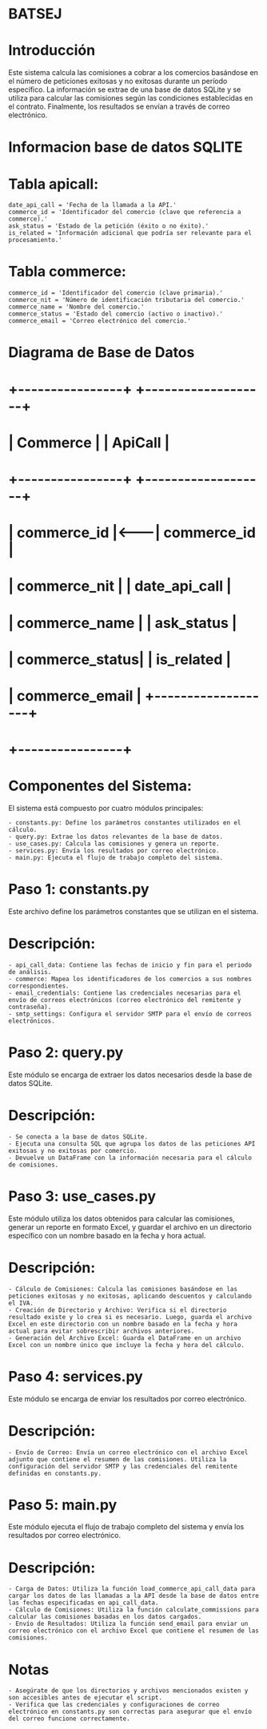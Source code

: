 # BATSEJ

# Introducción

Este sistema calcula las comisiones a cobrar a los comercios basándose en el número de peticiones exitosas y no exitosas durante un período específico. La información se extrae de una base de datos SQLite y se utiliza para calcular las comisiones según las condiciones establecidas en el contrato.
Finalmente, los resultados se envían a través de correo electrónico.

# Informacion base de datos SQLITE

# Tabla apicall:

    date_api_call = 'Fecha de la llamada a la API.'
    commerce_id = 'Identificador del comercio (clave que referencia a commerce).'
    ask_status = 'Estado de la petición (éxito o no éxito).'
    is_related = 'Información adicional que podría ser relevante para el procesamiento.'

# Tabla commerce:

    commerce_id = 'Identificador del comercio (clave primaria).'
    commerce_nit = 'Número de identificación tributaria del comercio.'
    commerce_name = 'Nombre del comercio.'
    commerce_status = 'Estado del comercio (activo o inactivo).'
    commerce_email = 'Correo electrónico del comercio.'

# Diagrama de Base de Datos

# +----------------+    +-------------------+
# |    Commerce    |    |      ApiCall      |
# +----------------+    +-------------------+
# | commerce_id    |<---| commerce_id       |
# | commerce_nit   |    | date_api_call     |
# | commerce_name  |    | ask_status        |
# | commerce_status|    | is_related        |
# | commerce_email |    +-------------------+
# +----------------+                 

# Componentes del Sistema:    
El sistema está compuesto por cuatro módulos principales:

    - constants.py: Define los parámetros constantes utilizados en el cálculo.
    - query.py: Extrae los datos relevantes de la base de datos. 
    - use_cases.py: Calcula las comisiones y genera un reporte.
    - services.py: Envía los resultados por correo electrónico.
    - main.py: Ejecuta el flujo de trabajo completo del sistema.

# Paso 1: constants.py
Este archivo define los parámetros constantes que se utilizan en el sistema.

# Descripción:

    - api_call_data: Contiene las fechas de inicio y fin para el periodo de análisis.
    - commerce: Mapea los identificadores de los comercios a sus nombres correspondientes.
    - email_credentials: Contiene las credenciales necesarias para el envío de correos electrónicos (correo electrónico del remitente y contraseña).
    - smtp_settings: Configura el servidor SMTP para el envío de correos electrónicos.

# Paso 2: query.py
Este módulo se encarga de extraer los datos necesarios desde la base de datos SQLite.

# Descripción:

    - Se conecta a la base de datos SQLite.
    - Ejecuta una consulta SQL que agrupa los datos de las peticiones API exitosas y no exitosas por comercio.
    - Devuelve un DataFrame con la información necesaria para el cálculo de comisiones.

# Paso 3: use_cases.py
Este módulo utiliza los datos obtenidos para calcular las comisiones, generar un reporte en formato Excel, y guardar el archivo en un directorio específico con un nombre basado en la fecha y hora actual.

# Descripción:

    - Cálculo de Comisiones: Calcula las comisiones basándose en las peticiones exitosas y no exitosas, aplicando descuentos y calculando el IVA.
    - Creación de Directorio y Archivo: Verifica si el directorio resultado existe y lo crea si es necesario. Luego, guarda el archivo Excel en este directorio con un nombre basado en la fecha y hora actual para evitar sobrescribir archivos anteriores.
    - Generación del Archivo Excel: Guarda el DataFrame en un archivo Excel con un nombre único que incluye la fecha y hora del cálculo.

# Paso 4: services.py
Este módulo se encarga de enviar los resultados por correo electrónico.

# Descripción:

    - Envío de Correo: Envía un correo electrónico con el archivo Excel adjunto que contiene el resumen de las comisiones. Utiliza la configuración del servidor SMTP y las credenciales del remitente definidas en constants.py.

# Paso 5: main.py
Este módulo ejecuta el flujo de trabajo completo del sistema y envía los resultados por correo electrónico.

# Descripción:

    - Carga de Datos: Utiliza la función load_commerce_api_call_data para cargar los datos de las llamadas a la API desde la base de datos entre las fechas especificadas en api_call_data.
    - Cálculo de Comisiones: Utiliza la función calculate_commissions para calcular las comisiones basadas en los datos cargados.
    - Envío de Resultados: Utiliza la función send_email para enviar un correo electrónico con el archivo Excel que contiene el resumen de las comisiones.

# Notas

    - Asegúrate de que los directorios y archivos mencionados existen y son accesibles antes de ejecutar el script.
    - Verifica que las credenciales y configuraciones de correo electrónico en constants.py son correctas para asegurar que el envío del correo funcione correctamente.